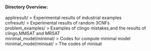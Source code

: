 
#### Directory Overview:

appliresult/ > 	 			Experimental results of industrial examples <br>
cnfresult/ >                  		Experimental results of random 3CNFs <br>
problem_examples/ >     		Examples of clingo mistakes,and the results of clingo,MMSAT and MRSAT  <br>
minimal_model/minimal/ >      		Codes for compute minimal model <br>
minimal_model/minisat/ >      		The codes of minisat <br>

